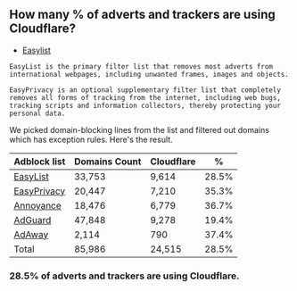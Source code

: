 ## How many % of adverts and trackers are using Cloudflare?


- [Easylist](https://web.archive.org/web/20210516110248/https://easylist.to/)
```
EasyList is the primary filter list that removes most adverts from international webpages, including unwanted frames, images and objects.

EasyPrivacy is an optional supplementary filter list that completely removes all forms of tracking from the internet, including web bugs, tracking scripts and information collectors, thereby protecting your personal data.
```


We picked domain-blocking lines from the list and filtered out domains which has exception rules.
Here's the result.


| Adblock list | Domains Count | Cloudflare | % |
| --- | --- | --- | --- |
| [EasyList](https://easylist.to/easylist/easylist.txt) | 33,753 | 9,614 | 28.5% |
| [EasyPrivacy](https://easylist.to/easylist/easyprivacy.txt) | 20,447 | 7,210 | 35.3% |
| [Annoyance](https://secure.fanboy.co.nz/fanboy-annoyance.txt) | 18,476 | 6,779 | 36.7% |
| [AdGuard](https://adguardteam.github.io/AdGuardSDNSFilter/Filters/filter.txt) | 47,848 | 9,278 | 19.4% |
| [AdAway](https://raw.githubusercontent.com/AdAway/adaway.github.io/master/hosts.txt) | 2,114 | 790 | 37.4% |
| Total | 85,986 | 24,515 | 28.5% |


### 28.5% of adverts and trackers are using Cloudflare.